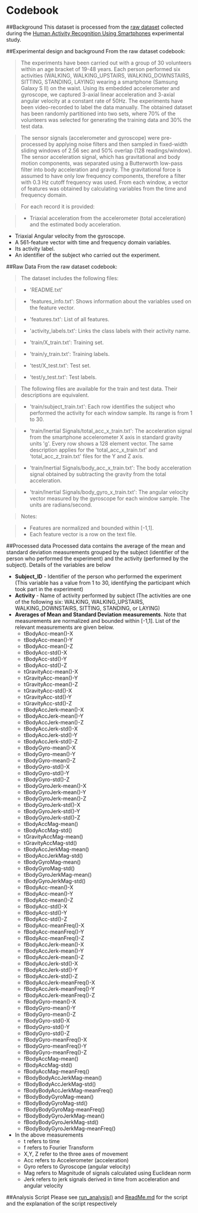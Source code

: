 # Codebook

##Background
This dataset is processed from the [raw dataset](https://d396qusza40orc.cloudfront.net/getdata%2Fprojectfiles%2FUCI%20HAR%20Dataset.zip "UCI Samsung HAR Dataset") collected during the [Human Activity Recognition Using Smartphones](http://archive.ics.uci.edu/ml/datasets/Human+Activity+Recognition+Using+Smartphones) experimental study.

##Experimental design and background
From the raw dataset codebook:

> The experiments have been carried out with a group of 30 volunteers within an age bracket of 19-48 years. Each person performed six activities (WALKING, WALKING\_UPSTAIRS, WALKING\_DOWNSTAIRS, SITTING, STANDING, LAYING) wearing a smartphone (Samsung Galaxy S II) on the waist. Using its embedded accelerometer and gyroscope, we captured 3-axial linear acceleration and 3-axial angular velocity at a constant rate of 50Hz. The experiments have been video-recorded to label the data manually. The obtained dataset has been randomly partitioned into two sets, where 70% of the volunteers was selected for generating the training data and 30% the test data. 

> The sensor signals (accelerometer and gyroscope) were pre-processed by applying noise filters and then sampled in fixed-width sliding windows of 2.56 sec and 50% overlap (128 readings/window). The sensor acceleration signal, which has gravitational and body motion components, was separated using a Butterworth low-pass filter into body acceleration and gravity. The gravitational force is assumed to have only low frequency components, therefore a filter with 0.3 Hz cutoff frequency was used. From each window, a vector of features was obtained by calculating variables from the time and frequency domain.

> For each record it is provided:

> - Triaxial acceleration from the accelerometer (total acceleration) and the estimated body acceleration.
- Triaxial Angular velocity from the gyroscope. 
- A 561-feature vector with time and frequency domain variables. 
- Its activity label. 
- An identifier of the subject who carried out the experiment.

##Raw Data
From the raw dataset codebook:

> The dataset includes the following files:

> - 'README.txt'

> - 'features\_info.txt': Shows information about the variables used on the feature vector.

> - 'features.txt': List of all features.

> - 'activity\_labels.txt': Links the class labels with their activity name.

> - 'train/X\_train.txt': Training set.

> - 'train/y\_train.txt': Training labels.

> - 'test/X\_test.txt': Test set.

> - 'test/y\_test.txt': Test labels.

> The following files are available for the train and test data. Their descriptions are equivalent. 

> - 'train/subject\_train.txt': Each row identifies the subject who performed the activity for each window sample. Its range is from 1 to 30. 

> - 'train/Inertial Signals/total\_acc\_x\_train.txt': The acceleration signal from the smartphone accelerometer X axis in standard gravity units 'g'. Every row shows a 128 element vector. The same description applies for the 'total\_acc\_x\_train.txt' and 'total\_acc\_z\_train.txt' files for the Y and Z axis. 

> - 'train/Inertial Signals/body\_acc\_x\_train.txt': The body acceleration signal obtained by subtracting the gravity from the total acceleration. 

> - 'train/Inertial Signals/body\_gyro\_x\_train.txt': The angular velocity vector measured by the gyroscope for each window sample. The units are radians/second. 

> Notes: 

> - Features are normalized and bounded within [-1,1].
> - Each feature vector is a row on the text file.

##Processed data
Processed data contains the average of the mean and standard deviation measurements grouped by the subject (identifier of the person who performed the experiment) and the activity (performed by the subject). Details of the variables are below

* __Subject_ID__ - Identifier of the person who performed the experiment (This variable has a value from 1 to 30, identifying the participant which took part in the experiment)                     
* __Activity__ - Name of activity performed by subject (The activities are one of the following six: WALKING, WALKING\_UPSTAIRS, WALKING\_DOWNSTAIRS, SITTING, STANDING, or LAYING)        
* __Averages of Mean and Standard Deviation measurements__. Note that measurements are normalized and bounded within [-1,1]. List of the relevant measurements are given below.             
  * tBodyAcc-mean()-X               
  * tBodyAcc-mean()-Y              
  * tBodyAcc-mean()-Z               
  * tBodyAcc-std()-X               
  * tBodyAcc-std()-Y                
  * tBodyAcc-std()-Z               
  * tGravityAcc-mean()-X            
  * tGravityAcc-mean()-Y           
  * tGravityAcc-mean()-Z            
  * tGravityAcc-std()-X            
  * tGravityAcc-std()-Y             
  * tGravityAcc-std()-Z            
  * tBodyAccJerk-mean()-X           
  * tBodyAccJerk-mean()-Y          
  * tBodyAccJerk-mean()-Z           
  * tBodyAccJerk-std()-X           
  * tBodyAccJerk-std()-Y            
  * tBodyAccJerk-std()-Z           
  * tBodyGyro-mean()-X              
  * tBodyGyro-mean()-Y             
  * tBodyGyro-mean()-Z              
  * tBodyGyro-std()-X              
  * tBodyGyro-std()-Y               
  * tBodyGyro-std()-Z              
  * tBodyGyroJerk-mean()-X          
  * tBodyGyroJerk-mean()-Y         
  * tBodyGyroJerk-mean()-Z          
  * tBodyGyroJerk-std()-X          
  * tBodyGyroJerk-std()-Y           
  * tBodyGyroJerk-std()-Z          
  * tBodyAccMag-mean()              
  * tBodyAccMag-std()              
  * tGravityAccMag-mean()           
  * tGravityAccMag-std()           
  * tBodyAccJerkMag-mean()          
  * tBodyAccJerkMag-std()          
  * tBodyGyroMag-mean()             
  * tBodyGyroMag-std()             
  * tBodyGyroJerkMag-mean()         
  * tBodyGyroJerkMag-std()         
  * fBodyAcc-mean()-X               
  * fBodyAcc-mean()-Y              
  * fBodyAcc-mean()-Z               
  * fBodyAcc-std()-X               
  * fBodyAcc-std()-Y                
  * fBodyAcc-std()-Z               
  * fBodyAcc-meanFreq()-X           
  * fBodyAcc-meanFreq()-Y          
  * fBodyAcc-meanFreq()-Z           
  * fBodyAccJerk-mean()-X          
  * fBodyAccJerk-mean()-Y           
  * fBodyAccJerk-mean()-Z          
  * fBodyAccJerk-std()-X            
  * fBodyAccJerk-std()-Y           
  * fBodyAccJerk-std()-Z            
  * fBodyAccJerk-meanFreq()-X      
  * fBodyAccJerk-meanFreq()-Y       
  * fBodyAccJerk-meanFreq()-Z      
  * fBodyGyro-mean()-X              
  * fBodyGyro-mean()-Y             
  * fBodyGyro-mean()-Z              
  * fBodyGyro-std()-X              
  * fBodyGyro-std()-Y               
  * fBodyGyro-std()-Z              
  * fBodyGyro-meanFreq()-X          
  * fBodyGyro-meanFreq()-Y         
  * fBodyGyro-meanFreq()-Z          
  * fBodyAccMag-mean()             
  * fBodyAccMag-std()               
  * fBodyAccMag-meanFreq()         
  * fBodyBodyAccJerkMag-mean()      
  * fBodyBodyAccJerkMag-std()      
  * fBodyBodyAccJerkMag-meanFreq()  
  * fBodyBodyGyroMag-mean()        
  * fBodyBodyGyroMag-std()          
  * fBodyBodyGyroMag-meanFreq()    
  * fBodyBodyGyroJerkMag-mean()     
  * fBodyBodyGyroJerkMag-std()     
  * fBodyBodyGyroJerkMag-meanFreq()
* In the above measurements
  * t refers to time
  * f refers to Fourier Transform
  * X,Y, Z refer to the three axes of movement
  * Acc refers to Accelerometer (acceleration)
  * Gyro refers to Gyroscope (angular velocity)
  * Mag refers to Magnitude of signals calculated using Euclidean norm
  * Jerk refers to jerk signals derived in time from acceleration and angular velocity 

##Analysis Script
Please see [run_analysis()](run_analysis.R) and [ReadMe.md](README.md) for the script and the explanation of the script respectively
